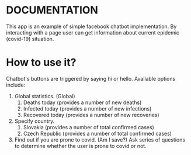 # **DOCUMENTATION**
This app is an example of simple facebook chatbot implementation. 
By interacting with a page user can get information about current epidemic (covid-19) situation.

# **How to use it?** 

Chatbot's buttons are triggered by saying hi or hello.
Available options include: 
1. Global statistics. (Global)
    1. Deaths today (provides a number of new deaths)
    2. Infected today (provides a number of new infections)
    3. Recovered today  (provides a number of new recoveries)
2. Specify country.
    1. Slovakia (provides a number of total confirmed cases)
    2. Czech Republic (provides a number of total confirmed cases)
3. Find out if you are prone to covid. (Am I save?) Ask series of questions to determine whether 
   the user is prone to covid or not.


